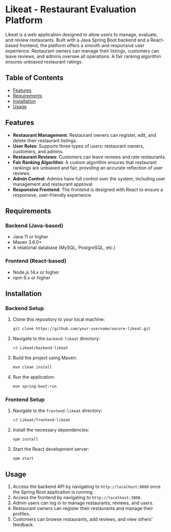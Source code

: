 # Likeat - Restaurant Evaluation Platform

Likeat is a web application designed to allow users to manage, evaluate, and review restaurants. Built with a Java Spring Boot backend and a React-based frontend, the platform offers a smooth and responsive user experience. Restaurant owners can manage their listings, customers can leave reviews, and admins oversee all operations. A fair ranking algorithm ensures unbiased restaurant ratings.

## Table of Contents

- [Features](#features)
- [Requirements](#requirements)
- [Installation](#installation)
- [Usage](#usage)

## Features

- **Restaurant Management**: Restaurant owners can register, edit, and delete their restaurant listings.
- **User Roles**: Supports three types of users: restaurant owners, customers, and admins.
- **Restaurant Reviews**: Customers can leave reviews and rate restaurants.
- **Fair Ranking Algorithm**: A custom algorithm ensures that restaurant rankings are unbiased and fair, providing an accurate reflection of user reviews.
- **Admin Control**: Admins have full control over the system, including user management and restaurant approval.
- **Responsive Frontend**: The frontend is designed with React to ensure a responsive, user-friendly experience.

## Requirements

### Backend (Java-based)
- Java 11 or higher
- Maven 3.6.0+
- A relational database (MySQL, PostgreSQL, etc.)

### Frontend (React-based)
- Node.js 14.x or higher
- npm 6.x or higher

## Installation

### Backend Setup

1. Clone this repository to your local machine:

    ```bash
    git clone https://github.com/your-username/secure-likeat.git
    ```

2. Navigate to the `backend-likeat` directory:

    ```bash
    cd Likeat/backend-likeat
    ```

3. Build the project using Maven:

    ```bash
    mvn clean install
    ```

4. Run the application:

    ```bash
    mvn spring-boot:run
    ```

### Frontend Setup

1. Navigate to the `frontend-likeat` directory:

    ```bash
    cd Likeat/frontend-likeat
    ```

2. Install the necessary dependencies:

    ```bash
    npm install
    ```

3. Start the React development server:

    ```bash
    npm start
    ```

## Usage

1. Access the backend API by navigating to `http://localhost:8080` once the Spring Boot application is running.
2. Access the frontend by navigating to `http://localhost:3000`.
3. Admin users can log in to manage restaurants, reviews, and users.
4. Restaurant owners can register their restaurants and manage their profiles.
5. Customers can browse restaurants, add reviews, and view others' feedback.
